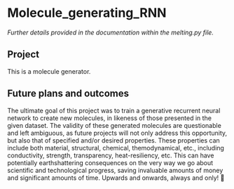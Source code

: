 # Molecule_generating_RNN

*Further details provided in the documentation within the melting.py file.*

## Project
This is a molecule generator.

## Future plans and outcomes
The ultimate goal of this project was to train a generative recurrent neural network to create new molecules, in likeness of those presented in the given dataset. The validity of these generated molecules are questionable and left ambiguous, as future projects will not only address this opportunity, but also that of specified and/or desired properties. These properties can include both material, structural, chemical, themodynamical, etc., including conductivity, strength, transparency, heat-resiliency, etc. This can have potentially earthshattering consequences on the very way we go about scientific and technological progress, saving invaluable amounts of money and significant amounts of time. Upwards and onwards, always and only! :rocket:

